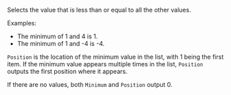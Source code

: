 Selects the value that is less than or equal to all the other values.

Examples: 

   - The minimum of 1 and 4 is 1. 
   - The minimum of 1 and -4 is -4. 

`Position` is the location of the minimum value in the list, with 1 being the first item. If the minimum value appears multiple times in the list, `Position` outputs the first position where it appears.

If there are no values, both `Minimum` and `Position` output 0.
